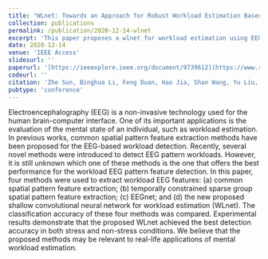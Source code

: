 ```yaml
---
title: "WLnet: Towards an Approach for Robust Workload Estimation Based on Shallow Neural Networks"
collection: publications
permalink: /publication/2020-12-14-wlnet
excerpt: 'This paper proposes a wlnet for workload estimation using EEG data.'
date: 2020-12-14
venue: 'IEEE Access'
slidesurl: ''
paperurl: '[https://ieeexplore.ieee.org/document/9739612](https://www.researchgate.net/publication/347631380_WLnet_Towards_an_Approach_for_Robust_Workload_Estimation_Based_on_Shallow_Neural_Networks)'
codeurl: ''
citation: 'Zhe Sun, Binghua Li, Feng Duan, Hao Jia, Shan Wang, Yu Liu, Andrzej Cichocki, Cesar F. Caiafa, Jordi Sol ́e-Casals. WLnet: Towards an Approach for Robust Workload Estimation Based on Shallow Neural Networks. IEEE Access, 2020, 9: 3165-3173.'
pubtype: 'conference'
---
```


Electroencephalography (EEG) is a non-invasive technology used for the human brain-computer interface. One of its important applications is the evaluation of the mental state of an individual, such as workload estimation. In previous works, common spatial pattern feature extraction methods have been proposed for the EEG-based workload detection. Recently, several novel methods were introduced to detect EEG pattern workloads. However, it is still unknown which one of these methods is the one that offers the best performance for the workload EEG pattern feature detection. In this paper, four methods were used to extract workload EEG features: (a) common spatial pattern feature extraction; (b) temporally constrained sparse group spatial pattern feature extraction; (c) EEGnet; and (d) the new proposed shallow convolutional neural network for workload estimation (WLnet). The classification accuracy of these four methods was compared. Experimental results demonstrate that the proposed WLnet achieved the best detection accuracy in both stress and non-stress conditions. We believe that the proposed methods may be relevant to real-life applications of mental workload estimation.
